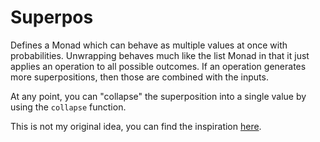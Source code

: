 # Superpos

Defines a Monad which can behave as multiple values at once with probabilities. Unwrapping behaves much like the list Monad in that it just applies an operation to all possible outcomes. If an operation generates more superpositions, then those are combined with the inputs.

At any point, you can "collapse" the superposition into a single value by using the `collapse` function.

This is not my original idea, you can find the inspiration [here](http://learnyouahaskell.com/for-a-few-monads-more).